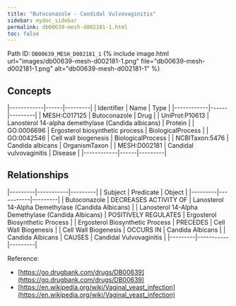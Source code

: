 ```yaml
---
title: "Butoconazole - Candidal Vulvovaginitis"
sidebar: mydoc_sidebar
permalink: db00639-mesh-d002181-1.html
toc: false 
---
```



Path ID: `DB00639_MESH_D002181_1`
{% include image.html url="images/db00639-mesh-d002181-1.png" file="db00639-mesh-d002181-1.png" alt="db00639-mesh-d002181-1" %}

## Concepts

|------------|------|---------|
| Identifier | Name | Type    |
|------------|------|---------|
| MESH:C017125 | Butoconazole | Drug |
| UniProt:P10613 | Lanosterol 14-alpha demethylase (Candida albicans) | Protein |
| GO:0006696 | Ergosterol biosynthetic process | BiologicalProcess |
| GO:0042546 | Cell wall biogenesis | BiologicalProcess |
| NCBITaxon:5476 | Candida albicans | OrganismTaxon |
| MESH:D002181 | Candidal vulvovaginitis | Disease |
|------------|------|---------|

## Relationships

|---------|-----------|---------|
| Subject | Predicate | Object  |
|---------|-----------|---------|
| Butoconazole | DECREASES ACTIVITY OF | Lanosterol 14-Alpha Demethylase (Candida Albicans) |
| Lanosterol 14-Alpha Demethylase (Candida Albicans) | POSITIVELY REGULATES | Ergosterol Biosynthetic Process |
| Ergosterol Biosynthetic Process | PRECEDES | Cell Wall Biogenesis |
| Cell Wall Biogenesis | OCCURS IN | Candida Albicans |
| Candida Albicans | CAUSES | Candidal Vulvovaginitis |
|---------|-----------|---------|

Reference: 
  - [https://go.drugbank.com/drugs/DB00639](https://go.drugbank.com/drugs/DB00639)
  - [https://en.wikipedia.org/wiki/Vaginal_yeast_infection](https://en.wikipedia.org/wiki/Vaginal_yeast_infection)
